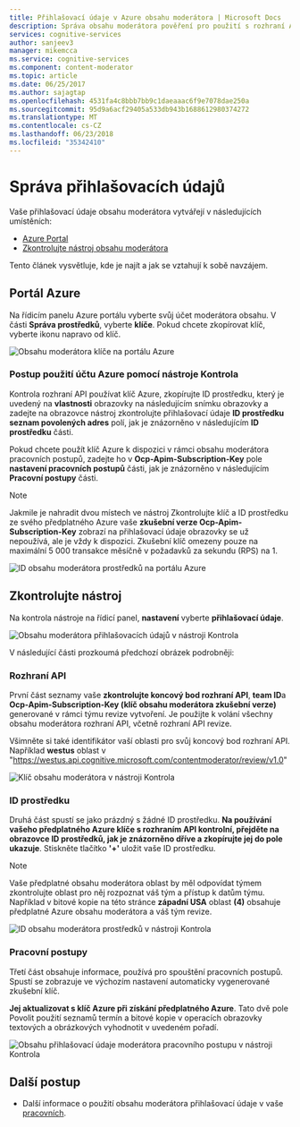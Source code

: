 ```yaml
---
title: Přihlašovací údaje v Azure obsahu moderátora | Microsoft Docs
description: Správa obsahu moderátora pověření pro použití s rozhraní API.
services: cognitive-services
author: sanjeev3
manager: mikemcca
ms.service: cognitive-services
ms.component: content-moderator
ms.topic: article
ms.date: 06/25/2017
ms.author: sajagtap
ms.openlocfilehash: 4531fa4c8bbb7bb9c1daeaaac6f9e7078dae250a
ms.sourcegitcommit: 95d9a6acf29405a533db943b1688612980374272
ms.translationtype: MT
ms.contentlocale: cs-CZ
ms.lasthandoff: 06/23/2018
ms.locfileid: "35342410"
---
```

# <a name="manage-credentials"></a>Správa přihlašovacích údajů

Vaše přihlašovací údaje obsahu moderátora vytvářejí v následujících umístěních:

- [Azure Portal](https://ms.portal.azure.com/#create/Microsoft.CognitiveServicesContentModerator)
- [Zkontrolujte nástroj obsahu moderátora](http://contentmoderator.cognitive.microsoft.com/)

Tento článek vysvětluje, kde je najít a jak se vztahují k sobě navzájem.

## <a name="the-azure-portal"></a>Portál Azure

Na řídicím panelu Azure portálu vyberte svůj účet moderátora obsahu. V části **Správa prostředků**, vyberte **klíče**. Pokud chcete zkopírovat klíč, vyberte ikonu napravo od klíč.

![Obsahu moderátora klíče na portálu Azure](images/credentials-azure-portal-keys.PNG)

### <a name="how-to-use-your-azure-account-with-the-review-tool"></a>Postup použití účtu Azure pomocí nástroje Kontrola
Kontrola rozhraní API používat klíč Azure, zkopírujte ID prostředku, který je uvedený na **vlastnosti** obrazovky na následujícím snímku obrazovky a zadejte na obrazovce nástroj zkontrolujte přihlašovací údaje **ID prostředku seznam povolených adres** polí, jak je znázorněno v následujícím **ID prostředku** části. 

Pokud chcete použít klíč Azure k dispozici v rámci obsahu moderátora pracovních postupů, zadejte ho v **Ocp-Apim-Subscription-Key** pole **nastavení pracovních postupů** části, jak je znázorněno v následujícím  **Pracovní postupy** části.

> [!NOTE]
> Jakmile je nahradit dvou místech ve nástroj Zkontrolujte klíč a ID prostředku ze svého předplatného Azure vaše **zkušební verze Ocp-Apim-Subscription-Key** zobrazí na přihlašovací údaje obrazovky se už nepoužívá, ale je vždy k dispozici.
> Zkušební klíč omezeny pouze na maximální 5 000 transakce měsíčně v požadavků za sekundu (RPS) na 1.

![ID obsahu moderátora prostředků na portálu Azure](images/credentials-azure-portal-resourceid.PNG)


## <a name="the-review-tool"></a>Zkontrolujte nástroj

Na kontrola nástroje na řídicí panel, **nastavení** vyberte **přihlašovací údaje**.

![Obsahu moderátora přihlašovacích údajů v nástroji Kontrola](images/credentials-trial-resource-workflow.PNG)

V následující části prozkoumá předchozí obrázek podrobněji:


### <a name="api"></a>Rozhraní API

První část seznamy vaše **zkontrolujte koncový bod rozhraní API**, **team ID**a **Ocp-Apim-Subscription-Key (klíč obsahu moderátora zkušební verze)** generované v rámci týmu revize vytvoření. Je použijte k volání všechny obsahu moderátora rozhraní API, včetně rozhraní API revize.

Všimněte si také identifikátor vaší oblasti pro svůj koncový bod rozhraní API. Například **westus** oblast v "https://westus.api.cognitive.microsoft.com/contentmoderator/review/v1.0"

![Klíč obsahu moderátora v nástroji Kontrola](images/credentials-trialkey.PNG)


### <a name="resource-id"></a>ID prostředku

Druhá část spustí se jako prázdný s žádné ID prostředku. **Na používání vašeho předplatného Azure klíče s rozhraním API kontrolní, přejděte na obrazovce ID prostředků, jak je znázorněno dříve a zkopírujte jej do pole ukazuje**. Stiskněte tlačítko **'+'** uložit vaše ID prostředku.

> [!NOTE]
> Vaše předplatné obsahu moderátora oblast by měl odpovídat týmem zkontrolujte oblast pro něj rozpoznat váš tým a přístup k datům týmu. Například v bitové kopie na této stránce **západní USA** oblast **(4)** obsahuje předplatné Azure obsahu moderátora a váš tým revize.

![ID obsahu moderátora prostředků v nástroji Kontrola](images/credentials-resourceids.PNG)


### <a name="workflows"></a>Pracovní postupy

Třetí část obsahuje informace, používá pro spouštění pracovních postupů. Spustí se zobrazuje ve výchozím nastavení automaticky vygenerované zkušební klíč. 

**Jej aktualizovat s klíč Azure při získání předplatného Azure**. Tato dvě pole Povolit použití seznamů termín a bitové kopie v operacích obrazovky textových a obrázkových vyhodnotit v uvedeném pořadí.

![Obsahu přihlašovací údaje moderátora pracovního postupu v nástroji Kontrola](images/credentials-workflow.PNG)


## <a name="next-steps"></a>Další postup

* Další informace o použití obsahu moderátora přihlašovací údaje v vaše [pracovních](workflows.md).
